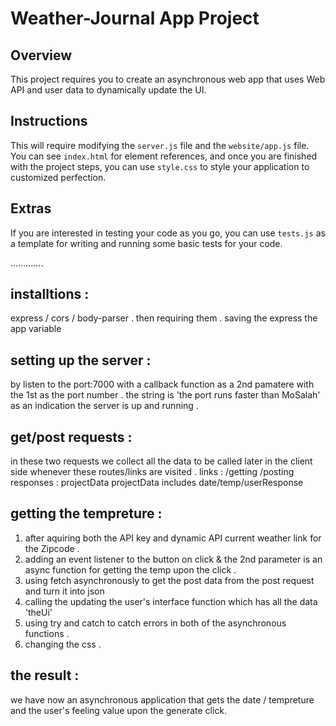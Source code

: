# Weather-Journal App Project

## Overview
This project requires you to create an asynchronous web app that uses Web API and user data to dynamically update the UI. 

## Instructions
This will require modifying the `server.js` file and the `website/app.js` file. You can see `index.html` for element references, and once you are finished with the project steps, you can use `style.css` to style your application to customized perfection.

## Extras
If you are interested in testing your code as you go, you can use `tests.js` as a template for writing and running some basic tests for your code.

.............



## installtions : 
express / cors / body-parser . 
then requiring them . 
saving the express the app variable  
## setting up the server : 
by listen to the port:7000
with a callback function as a 2nd pamatere with the 1st as the port number . 
the string is  'the port runs faster than MoSalah' as an indication the server is up and running . 

## get/post requests : 
in these two requests we collect all the data to be called later in the client side whenever these routes/links are visited . 
links : /getting /posting
responses : projectData 
projectData includes date/temp/userResponse




## getting the tempreture : 

1. after aquiring both the API key and dynamic API current weather link for the Zipcode . 
2. adding an event listener to the button on click & the 2nd parameter is an async function for getting the temp upon the click . 
3. using fetch asynchronously to get the post data from the post request and turn it into json 
4. calling the updating the user's interface function which has all the data 'theUi' 
5. using try and catch to catch errors in both of the asynchronous functions . 
6. changing  the css . 

## the result : 

we have now an asynchronous application that gets the date / tempreture and the user's feeling value upon the generate click. 
 
 
